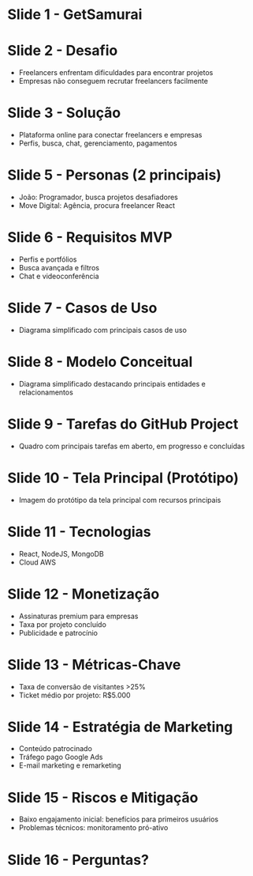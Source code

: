 # Slide 1 - GetSamurai

# Slide 2 - Desafio
- Freelancers enfrentam dificuldades para encontrar projetos
- Empresas não conseguem recrutar freelancers facilmente

# Slide 3 - Solução
- Plataforma online para conectar freelancers e empresas
- Perfis, busca, chat, gerenciamento, pagamentos

# Slide 5 - Personas (2 principais)
- João: Programador, busca projetos desafiadores
- Move Digital: Agência, procura freelancer React

# Slide 6 - Requisitos MVP
- Perfis e portfólios
- Busca avançada e filtros
- Chat e videoconferência

# Slide 7 - Casos de Uso
- Diagrama simplificado com principais casos de uso

# Slide 8 - Modelo Conceitual
- Diagrama simplificado destacando principais entidades e relacionamentos

# Slide 9 - Tarefas do GitHub Project
- Quadro com principais tarefas em aberto, em progresso e concluídas

# Slide 10 - Tela Principal (Protótipo)
- Imagem do protótipo da tela principal com recursos principais

# Slide 11 - Tecnologias
- React, NodeJS, MongoDB
- Cloud AWS

# Slide 12 - Monetização
- Assinaturas premium para empresas
- Taxa por projeto concluído
- Publicidade e patrocínio

# Slide 13 - Métricas-Chave
- Taxa de conversão de visitantes >25%
- Ticket médio por projeto: R$5.000

# Slide 14 - Estratégia de Marketing
- Conteúdo patrocinado
- Tráfego pago Google Ads
- E-mail marketing e remarketing

# Slide 15 - Riscos e Mitigação
- Baixo engajamento inicial: benefícios para primeiros usuários
- Problemas técnicos: monitoramento pró-ativo

# Slide 16 - Perguntas?
